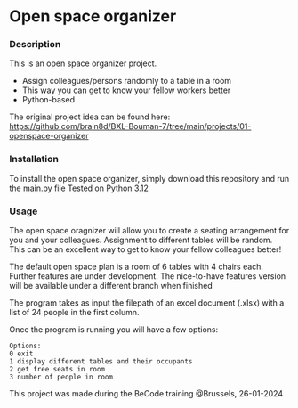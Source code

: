 # Open space organizer

### Description
This is an open space organizer project.
- Assign colleagues/persons randomly to a table in a room
- This way you can get to know your fellow workers better
- Python-based

The original project idea can be found here:
https://github.com/brain8d/BXL-Bouman-7/tree/main/projects/01-openspace-organizer


### Installation
To install the open space organizer, simply download this repository and run the main.py file
Tested on Python 3.12

### Usage
The open space oragnizer will allow you to create a seating arrangement for you and your colleagues.
Assignment to different tables will be random. This can be an excellent way to get to know your fellow colleagues better!

The default open space plan is a room of 6 tables with 4 chairs each. Further features are under development.
The nice-to-have features version will be available under a different branch when finished

The program takes as input the filepath of  an excel document (.xlsx)
with a list of 24 people in the first column.

Once the program is running you will have a few options:

```
Options: 
0 exit
1 display different tables and their occupants
2 get free seats in room
3 number of people in room
```


This project was made during the BeCode training @Brussels, 26-01-2024
 



